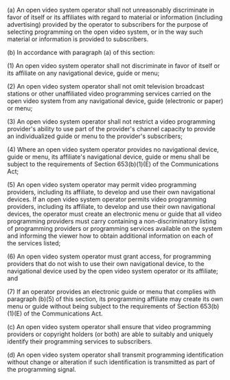 (a) An open video system operator shall not unreasonably discriminate in favor of itself or its affiliates with regard to material or information (including advertising) provided by the operator to subscribers for the purpose of selecting programming on the open video system, or in the way such material or information is provided to subscribers.
                                    

(b) In accordance with paragraph (a) of this section:

(1) An open video system operator shall not discriminate in favor of itself or its affiliate on any navigational device, guide or menu;

(2) An open video system operator shall not omit television broadcast stations or other unaffiliated video programming services carried on the open video system from any navigational device, guide (electronic or paper) or menu;

(3) An open video system operator shall not restrict a video programming provider's ability to use part of the provider's channel capacity to provide an individualized guide or menu to the provider's subscribers;

(4) Where an open video system operator provides no navigational device, guide or menu, its affiliate's navigational device, guide or menu shall be subject to the requirements of Section 653(b)(1)(E) of the Communications Act;

(5) An open video system operator may permit video programming providers, including its affiliate, to develop and use their own navigational devices. If an open video system operator permits video programming providers, including its affiliate, to develop and use their own navigational devices, the operator must create an electronic menu or guide that all video programming providers must carry containing a non-discriminatory listing of programming providers or programming services available on the system and informing the viewer how to obtain additional information on each of the services listed;

(6) An open video system operator must grant access, for programming providers that do not wish to use their own navigational device, to the navigational device used by the open video system operator or its affiliate; and

(7) If an operator provides an electronic guide or menu that complies with paragraph (b)(5) of this section, its programming affiliate may create its own menu or guide without being subject to the requirements of Section 653(b)(1)(E) of the Communications Act.

(c) An open video system operator shall ensure that video programming providers or copyright holders (or both) are able to suitably and uniquely identify their programming services to subscribers.

(d) An open video system operator shall transmit programming identification without change or alteration if such identification is transmitted as part of the programming signal.

